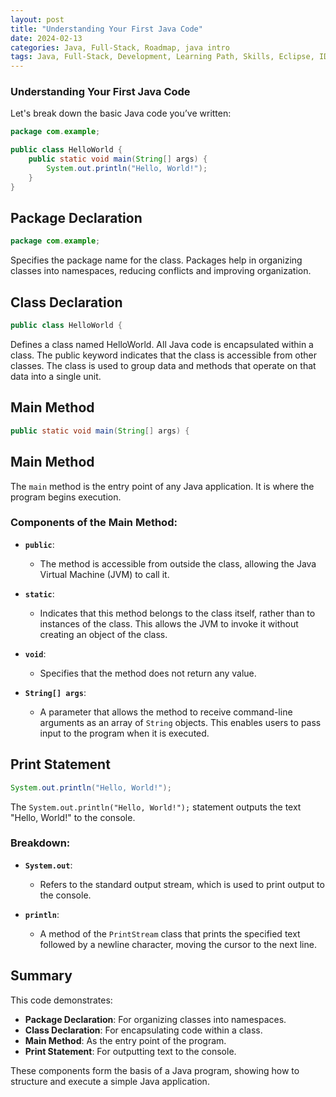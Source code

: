 ```yaml
---
layout: post
title: "Understanding Your First Java Code"
date: 2024-02-13
categories: Java, Full-Stack, Roadmap, java intro
tags: Java, Full-Stack, Development, Learning Path, Skills, Eclipse, IDE, Tutorial ,javacode
---
```


### Understanding Your First Java Code

Let's break down the basic Java code you’ve written:

```java
package com.example;

public class HelloWorld {
    public static void main(String[] args) {
        System.out.println("Hello, World!");
    }
}
```

## Package Declaration

```java
package com.example;
```
Specifies the package name for the class. Packages help in organizing classes into namespaces, reducing conflicts and improving organization.

## Class Declaration

```java
public class HelloWorld {
```
Defines a class named HelloWorld. All Java code is encapsulated within a class. The public keyword indicates that the class is accessible from other classes. The class is used to group data and methods that operate on that data into a single unit.

## Main Method

```java
public static void main(String[] args) {
```
## Main Method

The `main` method is the entry point of any Java application. It is where the program begins execution.

### Components of the Main Method:

- **`public`**:
  - The method is accessible from outside the class, allowing the Java Virtual Machine (JVM) to call it.

- **`static`**:
  - Indicates that this method belongs to the class itself, rather than to instances of the class. This allows the JVM to invoke it without creating an object of the class.

- **`void`**:
  - Specifies that the method does not return any value.

- **`String[] args`**:
  - A parameter that allows the method to receive command-line arguments as an array of `String` objects. This enables users to pass input to the program when it is executed.
## Print Statement

```java
System.out.println("Hello, World!");
```


The `System.out.println("Hello, World!");` statement outputs the text "Hello, World!" to the console.

### Breakdown:

- **`System.out`**:
  - Refers to the standard output stream, which is used to print output to the console.

- **`println`**:
  - A method of the `PrintStream` class that prints the specified text followed by a newline character, moving the cursor to the next line.

## Summary

This code demonstrates:

- **Package Declaration**: For organizing classes into namespaces.
- **Class Declaration**: For encapsulating code within a class.
- **Main Method**: As the entry point of the program.
- **Print Statement**: For outputting text to the console.

These components form the basis of a Java program, showing how to structure and execute a simple Java application.

